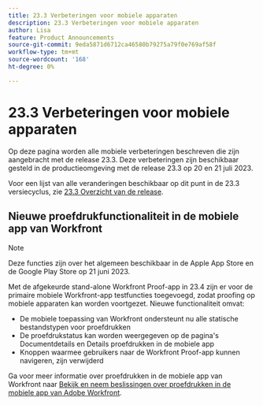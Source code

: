 ```yaml
---
title: 23.3 Verbeteringen voor mobiele apparaten
description: 23.3 Verbeteringen voor mobiele apparaten
author: Lisa
feature: Product Announcements
source-git-commit: 9eda5871d6712ca46580b79275a79f0e769af58f
workflow-type: tm+mt
source-wordcount: '168'
ht-degree: 0%

---
```


# 23.3 Verbeteringen voor mobiele apparaten

Op deze pagina worden alle mobiele verbeteringen beschreven die zijn aangebracht met de release 23.3. Deze verbeteringen zijn beschikbaar gesteld in de productieomgeving met de release 23.3 op 20 en 21 juli 2023.

Voor een lijst van alle veranderingen beschikbaar op dit punt in de 23.3 versiecyclus, zie [23.3 Overzicht van de release](/help/quicksilver/product-announcements/product-releases/23.3-release-activity/23-3-release-overview.md).

## Nieuwe proefdrukfunctionaliteit in de mobiele app van Workfront

>[!NOTE]
>
>Deze functies zijn over het algemeen beschikbaar in de Apple App Store en de Google Play Store op 21 juni 2023.

Met de afgekeurde stand-alone Workfront Proof-app in 23.4 zijn er voor de primaire mobiele Workfront-app testfuncties toegevoegd, zodat proofing op mobiele apparaten kan worden voortgezet. Nieuwe functionaliteit omvat:

* De mobiele toepassing van Workfront ondersteunt nu alle statische bestandstypen voor proefdrukken
* De proefdrukstatus kan worden weergegeven op de pagina&#39;s Documentdetails en Details proefdrukken in de mobiele app
* Knoppen waarmee gebruikers naar de Workfront Proof-app kunnen navigeren, zijn verwijderd

Ga voor meer informatie over proefdrukken in de mobiele app van Workfront naar [Bekijk en neem beslissingen over proefdrukken in de mobiele app van Adobe Workfront](/help/quicksilver/workfront-basics/mobile-apps/using-the-workfront-mobile-app/work-with-proofs-in-mobile-app.md).
